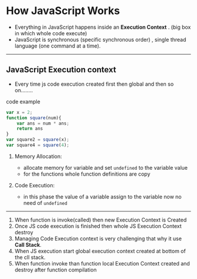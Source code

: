# How JavaScript Works
- Everything in JavaScript happens inside an **Execution Context** . (big box in which whole code execute)
- JavaScript is synchronous (specific synchronous order) , single thread language (one command at a time).
----------------------------
##  JavaScript Execution context
- Every time js code execution created first then global and then so on........

code example 
```javascript 
var x = 2;
function square(num){
    var ans = num * ans;
    return ans
}
var square2 = square(x);
var square4 = square(4);
```
1. Memory Allocation:
    - allocate memory for variable and set `undefined` to the variable value
    - for the functions whole function definitions are copy

2. Code Execution:
    - in this phase the value of a variable assign to the variable now no need of `undefined`

-----
1. When function is invoke(called) then new Execution Context is Created
2. Once JS code execution is finished then whole JS Execution Context destroy 
3. Managing Code Execution context is very challenging that why it use **Call Stack**.
4. When JS execution start global execution context created at bottom of the cll stack.
5. When function invoke than function local Execution Context created and destroy after function compilation
